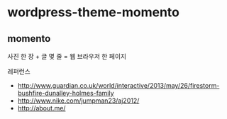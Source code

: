 wordpress-theme-momento
=======================

<h2>momento</h2>

사진 한 장 + 글 몇 줄 = 웹 브라우저 한 페이지

레퍼런스 

 * http://www.guardian.co.uk/world/interactive/2013/may/26/firestorm-bushfire-dunalley-holmes-family
 * http://www.nike.com/jumpman23/aj2012/
 * http://about.me/
